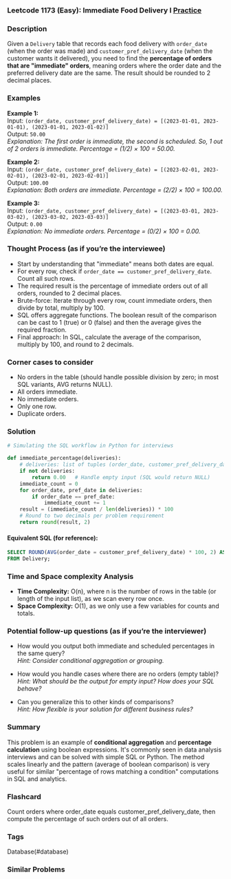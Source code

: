 ### Leetcode 1173 (Easy): Immediate Food Delivery I [Practice](https://leetcode.com/problems/immediate-food-delivery-i)

### Description  
Given a `Delivery` table that records each food delivery with `order_date` (when the order was made) and `customer_pref_delivery_date` (when the customer wants it delivered), you need to find the **percentage of orders that are "immediate" orders**, meaning orders where the order date and the preferred delivery date are the same. The result should be rounded to 2 decimal places.

### Examples  

**Example 1:**  
Input: `(order_date, customer_pref_delivery_date) = [(2023-01-01, 2023-01-01), (2023-01-01, 2023-01-02)]`  
Output: `50.00`  
*Explanation: The first order is immediate, the second is scheduled. So, 1 out of 2 orders is immediate. Percentage = (1/2) × 100 = 50.00.*

**Example 2:**  
Input: `(order_date, customer_pref_delivery_date) = [(2023-02-01, 2023-02-01), (2023-02-01, 2023-02-01)]`  
Output: `100.00`  
*Explanation: Both orders are immediate. Percentage = (2/2) × 100 = 100.00.*

**Example 3:**  
Input: `(order_date, customer_pref_delivery_date) = [(2023-03-01, 2023-03-02), (2023-03-02, 2023-03-03)]`  
Output: `0.00`  
*Explanation: No immediate orders. Percentage = (0/2) × 100 = 0.00.*


### Thought Process (as if you’re the interviewee)  
- Start by understanding that "immediate" means both dates are equal.
- For every row, check if `order_date == customer_pref_delivery_date`. Count all such rows.
- The required result is the percentage of immediate orders out of all orders, rounded to 2 decimal places.
- Brute-force: Iterate through every row, count immediate orders, then divide by total, multiply by 100.
- SQL offers aggregate functions. The boolean result of the comparison can be cast to 1 (true) or 0 (false) and then the average gives the required fraction.
- Final approach: In SQL, calculate the average of the comparison, multiply by 100, and round to 2 decimals.

### Corner cases to consider  
- No orders in the table (should handle possible division by zero; in most SQL variants, AVG returns NULL).
- All orders immediate.
- No immediate orders.
- Only one row.
- Duplicate orders.

### Solution

```python
# Simulating the SQL workflow in Python for interviews

def immediate_percentage(deliveries):
    # deliveries: list of tuples (order_date, customer_pref_delivery_date)
    if not deliveries:
        return 0.00   # Handle empty input (SQL would return NULL)
    immediate_count = 0
    for order_date, pref_date in deliveries:
        if order_date == pref_date:
            immediate_count += 1
    result = (immediate_count / len(deliveries)) * 100
    # Round to two decimals per problem requirement
    return round(result, 2)
```

#### Equivalent SQL (for reference):

```sql
SELECT ROUND(AVG(order_date = customer_pref_delivery_date) * 100, 2) AS immediate_percentage
FROM Delivery;
```

### Time and Space complexity Analysis  

- **Time Complexity:** O(n), where n is the number of rows in the table (or length of the input list), as we scan every row once.
- **Space Complexity:** O(1), as we only use a few variables for counts and totals.

### Potential follow-up questions (as if you’re the interviewer)  

- How would you output both immediate and scheduled percentages in the same query?  
  *Hint: Consider conditional aggregation or grouping.*

- How would you handle cases where there are no orders (empty table)?  
  *Hint: What should be the output for empty input? How does your SQL behave?*

- Can you generalize this to other kinds of comparisons?  
  *Hint: How flexible is your solution for different business rules?*

### Summary
This problem is an example of **conditional aggregation** and **percentage calculation** using boolean expressions. It's commonly seen in data analysis interviews and can be solved with simple SQL or Python. The method scales linearly and the pattern (average of boolean comparison) is very useful for similar "percentage of rows matching a condition" computations in SQL and analytics.


### Flashcard
Count orders where order_date equals customer_pref_delivery_date, then compute the percentage of such orders out of all orders.

### Tags
Database(#database)

### Similar Problems
